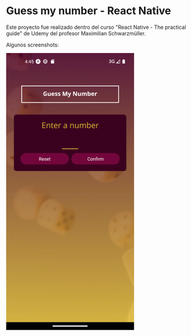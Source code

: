 # Guess my number - React Native

Este proyecto fue realizado dentro del curso "React Native - The practical guide" de Udemy del profesor Maximilian Schwarzmüller.

Algunos screenshots:

![screenshot-beggining](/assets/screenshots/beggining.png)